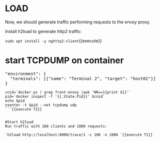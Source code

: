 # LOAD
Now, we should generate traffic performing requests to the envoy proxy.

Install h2load to generate http2 traffic:

`sudo apt install -y nghttp2-client`{{execute}}


# start TCPDUMP on container

<pre>
"environment": {
  "terminals": [{"name": "Terminal 2", "target": "host01"}]
}
</pre>

```
cnid=`docker ps | grep front-envoy |awk 'NR==1{print $1}'`
pid=`docker inspect -f '{{.State.Pid}}' $cnid`
echo $pid
nsenter -t $pid --net tcpdump udp
```{{execute T2}}


#Start h2load
Run traffic with 100 clients and 1000 requests:

`h2load http://localhost:8000/trace/1 -c 100 -n 1000 `{{execute T1}}
